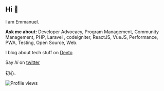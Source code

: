 ## Hi 👋
I am Emmanuel.

**Ask me about:** Developer Advocacy, Program Management, Community Management, PHP, Laravel , codeigniter, ReactJS, VueJS, Performance, PWA, Testing, Open Source, Web.
 


I blog about tech stuff on [Devto](https://dev.to/gr8nexx)

Say *hi* on [twitter](https://twitter.com/gr8nexx)

初心.


![Profile views](https://gpvc.arturio.dev/emmyabba)